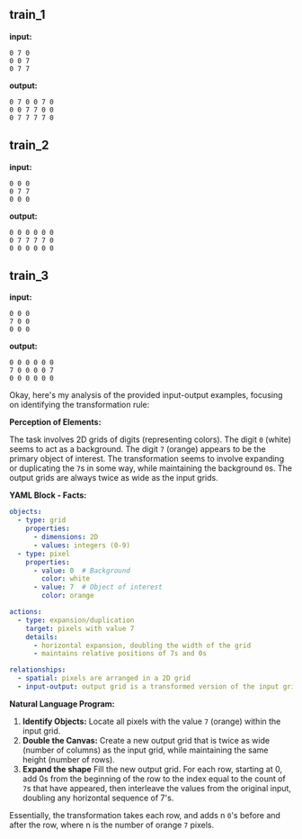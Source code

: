 
## train_1

**input:**
```
0 7 0
0 0 7
0 7 7
```


**output:**
```
0 7 0 0 7 0
0 0 7 7 0 0
0 7 7 7 7 0
```


## train_2

**input:**
```
0 0 0
0 7 7
0 0 0
```


**output:**
```
0 0 0 0 0 0
0 7 7 7 7 0
0 0 0 0 0 0
```


## train_3

**input:**
```
0 0 0
7 0 0
0 0 0
```


**output:**
```
0 0 0 0 0 0
7 0 0 0 0 7
0 0 0 0 0 0
```

Okay, here's my analysis of the provided input-output examples, focusing on identifying the transformation rule:

**Perception of Elements:**

The task involves 2D grids of digits (representing colors). The digit `0` (white) seems to act as a background. The digit `7` (orange) appears to be the primary object of interest. The transformation seems to involve expanding or duplicating the `7`s in some way, while maintaining the background `0`s. The output grids are always twice as wide as the input grids.

**YAML Block - Facts:**


```yaml
objects:
  - type: grid
    properties:
      - dimensions: 2D
      - values: integers (0-9)
  - type: pixel
    properties:
      - value: 0  # Background
        color: white
      - value: 7  # Object of interest
        color: orange

actions:
  - type: expansion/duplication
    target: pixels with value 7
    details:
      - horizontal expansion, doubling the width of the grid
      - maintains relative positions of 7s and 0s

relationships:
  - spatial: pixels are arranged in a 2D grid
  - input-output: output grid is a transformed version of the input grid, with specific rules governing the transformation
```


**Natural Language Program:**

1.  **Identify Objects:** Locate all pixels with the value `7` (orange) within the input grid.
2.  **Double the Canvas:** Create a new output grid that is twice as wide (number of columns) as the input grid, while maintaining the same height (number of rows).
3. **Expand the shape** Fill the new output grid. For each row, starting at 0, add 0s from the beginning of the row to the index equal to the count of `7`s that have appeared, then interleave the values from the original input, doubling any horizontal sequence of 7's.

Essentially, the transformation takes each row, and adds n `0`'s before and after the row, where n is the number of orange `7` pixels.


